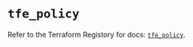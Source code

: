 # `tfe_policy`

Refer to the Terraform Registory for docs: [`tfe_policy`](https://registry.terraform.io/providers/hashicorp/tfe/0.47.0/docs/resources/policy).
